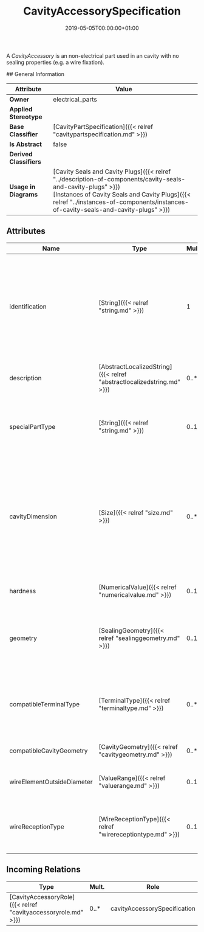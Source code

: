 ﻿---
title: CavityAccessorySpecification
toc: false
type: specs
date: "2019-05-05T00:00:00+01:00"
draft: false
menu_name: vec120

# Prev/next pager order (if `docs_section_pager` enabled in `params.toml`)
weight: 
---
<html>   <head>     </head>   <body>     <p> A <i>CavityAccessory</i> is an non-electrical part used in an cavity with no sealing properties (e.g. a wire fixation).        </p>    </body> </html> 
## General Information

| Attribute               | Value |
|-------------------------|-------|
| **Owner**               | electrical_parts |
| **Applied Stereotype**  |   |
| **Base Classifier**     | [CavityPartSpecification]({{< relref "cavitypartspecification.md" >}})<br/>  |
| **Is Abstract**         | false |
| **Derived Classifiers** |   |
| **Usage in Diagrams**   | [Cavity Seals and Cavity Plugs]({{< relref "../description-of-components/cavity-seals-and-cavity-plugs" >}})<br/> [Instances of Cavity Seals and Cavity Plugs]({{< relref "../instances-of-components/instances-of-cavity-seals-and-cavity-plugs" >}})<br/>  |

## Attributes
|  Name  |  Type  |  Mult.  |  Description  |  Owning Classifier  |
|--------|--------|---------|---------------|--------------|
|identification | [String]({{< relref "string.md" >}}) | 1 | <html>   <head>     </head>   <body>     <p> Specifies a unique identification of the specification. The identification is guaranteed to be unique within the document containing the specification. Over all VEC-documents a Specification-instance can be trusted to be identical if the DocumentVersion-instance is the same (see DocumentVersion) and the identification of the Specification is the same.      </p>    </body> </html>  | [Specification]({{< relref "specification.md" >}}) |
|description | [AbstractLocalizedString]({{< relref "abstractlocalizedstring.md" >}}) | 0..* | <html>   <head>     </head>   <body>     <p> Specifies additional, human readable information about the specification.      </p>    </body> </html>  | [Specification]({{< relref "specification.md" >}}) |
|specialPartType | [String]({{< relref "string.md" >}}) | 0..1 | <html><body><p>The specialPartType allows the specification of subclassifications for a PartOrUsageRelatedSpecification (e.g. different types of connector housings).  </p></body></html> | [PartOrUsageRelatedSpecification]({{< relref "partorusagerelatedspecification.md" >}}) |
|cavityDimension | [Size]({{< relref "size.md" >}}) | 0..* | <html>   <head>     </head>   <body>     <p> Specifies a valid cavity dimensions to which the cavity part fits. The dimension defines the size of the sealing area of the cavity (crimp end), not in the contacting area (box end).      </p>      <p> Note: CavityDimension is of type Size which is defined as x &amp;&#160;y with type NumericalValue. NumericalValue can define tolerances. So a cavity dimension is not necessarily a single fixed value.      </p>  </body> </html> | [CavityPartSpecification]({{< relref "cavitypartspecification.md" >}}) |
|hardness | [NumericalValue]({{< relref "numericalvalue.md" >}}) | 0..1 | <html><body><p>Specifies the hardness of the cavity seal.  </p></body></html> | [CavityPartSpecification]({{< relref "cavitypartspecification.md" >}}) |
|geometry | [SealingGeometry]({{< relref "sealinggeometry.md" >}}) | 0..1 | <html>   <head>     </head>   <body>     <p> Defines the geometry of the cavity sealing.      </p>      <p> &#160;     </p>      <p> This attribute is defined as an OpenEnumeration.      </p>    </body> </html>  | [CavityPartSpecification]({{< relref "cavitypartspecification.md" >}}) |
|compatibleTerminalType | [TerminalType]({{< relref "terminaltype.md" >}}) | 0..* | <html>   <head>     </head>   <body>     <p> Defines a list of terminal types that are compatible to this CavitySealSpecification. This defines as well the compatible cavities, since a plug is normally used when no terminals are present.      </p>    </body> </html>  | [CavityPartSpecification]({{< relref "cavitypartspecification.md" >}}) |
|compatibleCavityGeometry | [CavityGeometry]({{< relref "cavitygeometry.md" >}}) | 0..* | <html>   <head>     </head>   <body> Defines a list of <i>CavityGeometries</i> that are compatible with this cavity part.</body> </html> | [CavityPartSpecification]({{< relref "cavitypartspecification.md" >}}) |
|wireElementOutsideDiameter | [ValueRange]({{< relref "valuerange.md" >}}) | 0..1 | <html>   <head>     </head>   <body>     <p> Specifies a range of valid wire diameters to which the cavity accessory fits.      </p>    </body> </html>  | [CavityAccessorySpecification]({{< relref "cavityaccessoryspecification.md" >}}) |
|wireReceptionType | [WireReceptionType]({{< relref "wirereceptiontype.md" >}}) | 0..1 | <html>   <head>     </head>   <body>     <p> Specifies the wireReceptionType to which the cavity accessory fits. This should be an enumeration of values defined in a conformance class.      </p>    </body> </html>  | [CavityAccessorySpecification]({{< relref "cavityaccessoryspecification.md" >}}) |

##  Incoming Relations
|    Type  |   Mult.  |   Role    |   Mult.   |   Description  |
|----------|----------|-----------|-----------|----------------|
| [CavityAccessoryRole]({{< relref "cavityaccessoryrole.md" >}}) | 0..* | cavityAccessorySpecification | 1 |  |
